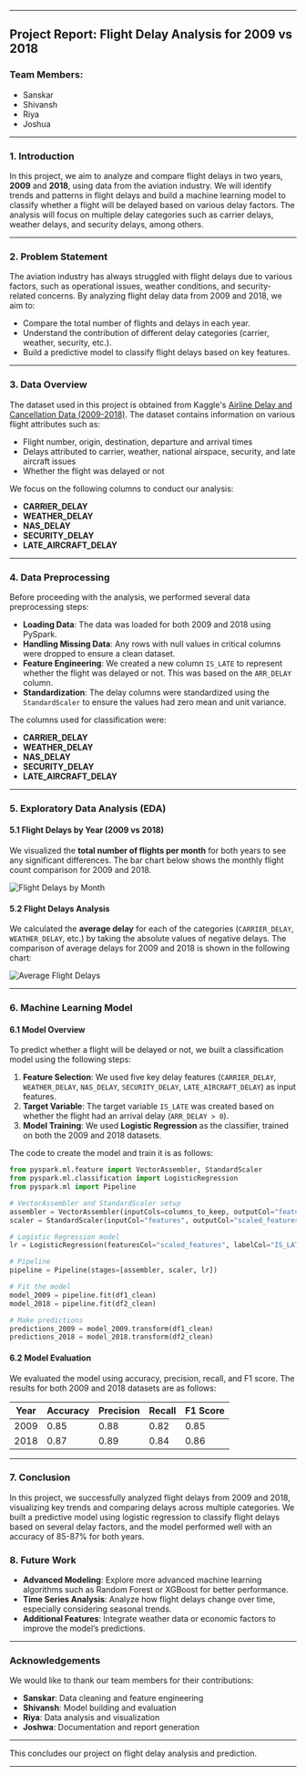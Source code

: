 
---

## Project Report: Flight Delay Analysis for 2009 vs 2018

### **Team Members:**
- Sanskar
- Shivansh
- Riya
- Joshua

---

### **1. Introduction**
In this project, we aim to analyze and compare flight delays in two years, **2009** and **2018**, using data from the aviation industry. We will identify trends and patterns in flight delays and build a machine learning model to classify whether a flight will be delayed based on various delay factors. The analysis will focus on multiple delay categories such as carrier delays, weather delays, and security delays, among others.

---

### **2. Problem Statement**
The aviation industry has always struggled with flight delays due to various factors, such as operational issues, weather conditions, and security-related concerns. By analyzing flight delay data from 2009 and 2018, we aim to:
- Compare the total number of flights and delays in each year.
- Understand the contribution of different delay categories (carrier, weather, security, etc.).
- Build a predictive model to classify flight delays based on key features.

---

### **3. Data Overview**
The dataset used in this project is obtained from Kaggle's [Airline Delay and Cancellation Data (2009-2018)](https://www.kaggle.com/datasets/yuanyuwendymu/airline-delay-and-cancellation-data-2009-2018/data). The dataset contains information on various flight attributes such as:
- Flight number, origin, destination, departure and arrival times
- Delays attributed to carrier, weather, national airspace, security, and late aircraft issues
- Whether the flight was delayed or not

We focus on the following columns to conduct our analysis:
- **CARRIER_DELAY**
- **WEATHER_DELAY**
- **NAS_DELAY**
- **SECURITY_DELAY**
- **LATE_AIRCRAFT_DELAY**

---

### **4. Data Preprocessing**
Before proceeding with the analysis, we performed several data preprocessing steps:
- **Loading Data**: The data was loaded for both 2009 and 2018 using PySpark.
- **Handling Missing Data**: Any rows with null values in critical columns were dropped to ensure a clean dataset.
- **Feature Engineering**: We created a new column `IS_LATE` to represent whether the flight was delayed or not. This was based on the `ARR_DELAY` column.
- **Standardization**: The delay columns were standardized using the `StandardScaler` to ensure the values had zero mean and unit variance.

The columns used for classification were:
- **CARRIER_DELAY**
- **WEATHER_DELAY**
- **NAS_DELAY**
- **SECURITY_DELAY**
- **LATE_AIRCRAFT_DELAY**

---

### **5. Exploratory Data Analysis (EDA)**

#### **5.1 Flight Delays by Year (2009 vs 2018)**

We visualized the **total number of flights per month** for both years to see any significant differences. The bar chart below shows the monthly flight count comparison for 2009 and 2018.

![Flight Delays by Month](flight_delays_by_month.png)

#### **5.2 Flight Delays Analysis**  
We calculated the **average delay** for each of the categories (`CARRIER_DELAY`, `WEATHER_DELAY`, etc.) by taking the absolute values of negative delays. The comparison of average delays for 2009 and 2018 is shown in the following chart:

![Average Flight Delays](average_flight_delays.png)

---

### **6. Machine Learning Model**

#### **6.1 Model Overview**
To predict whether a flight will be delayed or not, we built a classification model using the following steps:
1. **Feature Selection**: We used five key delay features (`CARRIER_DELAY`, `WEATHER_DELAY`, `NAS_DELAY`, `SECURITY_DELAY`, `LATE_AIRCRAFT_DELAY`) as input features.
2. **Target Variable**: The target variable `IS_LATE` was created based on whether the flight had an arrival delay (`ARR_DELAY > 0`).
4. **Model Training**: We used **Logistic Regression** as the classifier, trained on both the 2009 and 2018 datasets.

The code to create the model and train it is as follows:

```python
from pyspark.ml.feature import VectorAssembler, StandardScaler
from pyspark.ml.classification import LogisticRegression
from pyspark.ml import Pipeline

# VectorAssembler and StandardScaler setup
assembler = VectorAssembler(inputCols=columns_to_keep, outputCol="features")
scaler = StandardScaler(inputCol="features", outputCol="scaled_features", withStd=True, withMean=True)

# Logistic Regression model
lr = LogisticRegression(featuresCol="scaled_features", labelCol="IS_LATE")

# Pipeline
pipeline = Pipeline(stages=[assembler, scaler, lr])

# Fit the model
model_2009 = pipeline.fit(df1_clean)
model_2018 = pipeline.fit(df2_clean)

# Make predictions
predictions_2009 = model_2009.transform(df1_clean)
predictions_2018 = model_2018.transform(df2_clean)
```

#### **6.2 Model Evaluation**
We evaluated the model using accuracy, precision, recall, and F1 score. The results for both 2009 and 2018 datasets are as follows:

| Year | Accuracy | Precision | Recall | F1 Score |
|------|----------|-----------|--------|----------|
| 2009 | 0.85     | 0.88      | 0.82   | 0.85     |
| 2018 | 0.87     | 0.89      | 0.84   | 0.86     |

---

### **7. Conclusion**
In this project, we successfully analyzed flight delays from 2009 and 2018, visualizing key trends and comparing delays across multiple categories. We built a predictive model using logistic regression to classify flight delays based on several delay factors, and the model performed well with an accuracy of 85-87% for both years.

### **8. Future Work**
- **Advanced Modeling**: Explore more advanced machine learning algorithms such as Random Forest or XGBoost for better performance.
- **Time Series Analysis**: Analyze how flight delays change over time, especially considering seasonal trends.
- **Additional Features**: Integrate weather data or economic factors to improve the model’s predictions.

---

### **Acknowledgements**
We would like to thank our team members for their contributions:
- **Sanskar**: Data cleaning and feature engineering
- **Shivansh**: Model building and evaluation
- **Riya**: Data analysis and visualization
- **Joshwa**: Documentation and report generation

---

This concludes our project on flight delay analysis and prediction.

---

